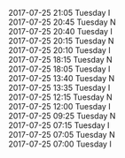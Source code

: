 2017-07-25 21:05 Tuesday  I  
2017-07-25 20:45 Tuesday  N  
2017-07-25 20:40 Tuesday  I  
2017-07-25 20:15 Tuesday  N  
2017-07-25 20:10 Tuesday  I  
2017-07-25 18:15 Tuesday  N  
2017-07-25 18:05 Tuesday  I  
2017-07-25 13:40 Tuesday  N  
2017-07-25 13:35 Tuesday  I  
2017-07-25 12:15 Tuesday  N  
2017-07-25 12:00 Tuesday  I  
2017-07-25 09:25 Tuesday  N  
2017-07-25 07:15 Tuesday  I  
2017-07-25 07:05 Tuesday  N  
2017-07-25 07:00 Tuesday  I  
